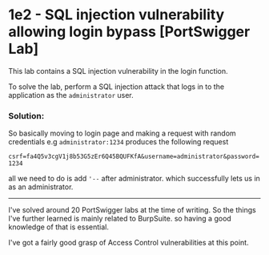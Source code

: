 # 1e2 - SQL injection vulnerability allowing login bypass \[PortSwigger Lab]

This lab contains a SQL injection vulnerability in the login function.

To solve the lab, perform a SQL injection attack that logs in to the application as the `administrator` user.

### Solution:

So basically moving to login page and making a request with random credentials e.g `administrator:1234` produces the following request

`csrf=fa4Q5v3cgV1j8b53G5zEr6Q45BQUFKfA&username=administrator&password=1234`

all we need to do is add `'--` after administrator. which successfully lets us in as an administrator.

***

I've solved around 20 PortSwigger labs at the time of writing. So the things I've further learned is mainly related to BurpSuite. so having a good knowledge of that is essential.

I've got a fairly good grasp of Access Control vulnerabilities at this point.
